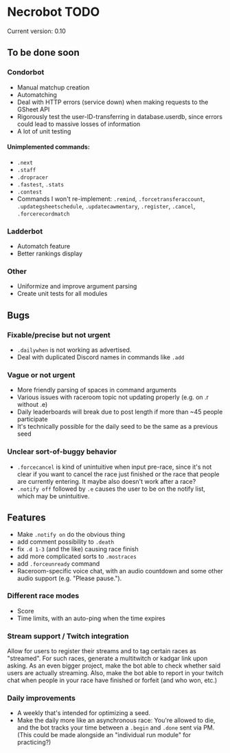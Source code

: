 # Necrobot TODO

Current version: 0.10

## To be done soon

### Condorbot

- Manual matchup creation
- Automatching
- Deal with HTTP errors (service down) when making requests to the GSheet API
- Rigorously test the user-ID-transferring in database.userdb, since errors could lead to massive losses 
of information
- A lot of unit testing

#### Unimplemented commands:

- `.next`
- `.staff`
- `.dropracer`
- `.fastest`, `.stats` 
- `.contest`
- Commands I won't re-implement:  `.remind`, `.forcetransferaccount`, `.updategsheetschedule`, `.updatecawmentary`,
`.register`, `.cancel`, `.forcerecordmatch`

### Ladderbot

- Automatch feature
- Better rankings display

### Other

- Uniformize and improve argument parsing
- Create unit tests for all modules

## Bugs

### Fixable/precise but not urgent

- `.dailywhen` is not working as advertised.
- Deal with duplicated Discord names in commands like `.add`
 
### Vague or not urgent

- More friendly parsing of spaces in command arguments
- Various issues with raceroom topic not updating properly (e.g. on .r without .e)
- Daily leaderboards will break due to post length if more than ~45 people participate
- It's technically possible for the daily seed to be the same as a previous seed

### Unclear sort-of-buggy behavior

- `.forcecancel` is kind of unintuitive when input pre-race, since it's not clear if you want to cancel the race
just finished or the race that people are currently entering. It maybe also doesn't work after a race?
- `.notify off` followed by `.e` causes the user to be on the notify list, which may be unintuitive.

## Features

- Make `.notify on` do the obvious thing
- add comment possibility to `.death`
- fix `.d 1-3` (and the like) causing race finish
- add more complicated sorts to `.mostraces`
- add `.forceunready` command
- Raceroom-specific voice chat, with an audio countdown and some other audio support (e.g. "Please pause.").

### Different race modes

- Score
- Time limits, with an auto-ping when the time expires

### Stream support / Twitch integration

Allow for users to register their streams and to tag certain races as "streamed". For such races, generate 
a multitwitch or kadgar link upon asking. As an even bigger project, make the bot able to check whether said 
users are actually streaming. Also, make the bot able to report in your twitch chat when people in your race 
have finished or forfeit (and who won, etc.)

### Daily improvements

- A weekly that's intended for optimizing a seed.
- Make the daily more like an asynchronous race: You're allowed to die, and the bot tracks your time between a
`.begin` and `.done` sent via PM. (This could be made alongside an "individual run module" for practicing?)

